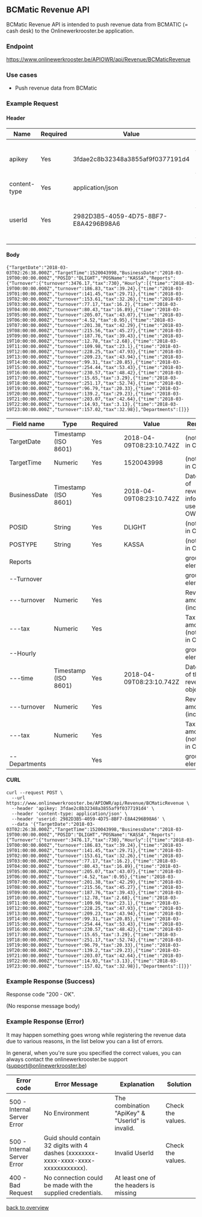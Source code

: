 ## BCMatic Revenue API

BCMatic Revenue API is intended to push revenue data from BCMATIC (= cash desk) to the Onlinewerkrooster.be application. 

### Endpoint

https://www.onlinewerkrooster.be/APIOWR/api/Revenue/BCMaticRevenue

### Use cases

- Push revenue data from BCMatic

### Example Request

#### Header

| Name         | Required | Value                                | Remarks                                                      |
| ------------ | -------- | ------------------------------------ | ------------------------------------------------------------ |
| apikey       | Yes      | 3fdae2c8b32348a3855af9f0377191d4     | Unique ID to identify the requester (provided by onlinewerkrooster.be team) |
| content-type | Yes      | application/json                     | JSON data                                                    |
| userId       | Yes      | 2982D3B5-4059-4D75-8BF7-E8A4296B98A6 | Unique ID to identify the the user who's using the API. (provided by the onlinewerkrooster.be team) |

#### Body
```
{"TargetDate":"2018-03-03T02:26:38.000Z","TargetTime":1520043998,"BusinessDate":"2018-03-19T00:00:00.000Z","POSID":"DLIGHT","POSName":"KASSA","Reports":{"Turnover":{"turnover":3476.17,"tax":730},"Hourly":[{"time":"2018-03-19T00:00:00.000Z","turnover":186.83,"tax":39.24},{"time":"2018-03-19T01:00:00.000Z","turnover":141.45,"tax":29.71},{"time":"2018-03-19T02:00:00.000Z","turnover":153.61,"tax":32.26},{"time":"2018-03-19T03:00:00.000Z","turnover":77.17,"tax":16.2},{"time":"2018-03-19T04:00:00.000Z","turnover":80.43,"tax":16.89},{"time":"2018-03-19T05:00:00.000Z","turnover":205.07,"tax":43.07},{"time":"2018-03-19T06:00:00.000Z","turnover":4.52,"tax":0.95},{"time":"2018-03-19T07:00:00.000Z","turnover":201.38,"tax":42.29},{"time":"2018-03-19T08:00:00.000Z","turnover":215.56,"tax":45.27},{"time":"2018-03-19T09:00:00.000Z","turnover":187.76,"tax":39.43},{"time":"2018-03-19T10:00:00.000Z","turnover":12.78,"tax":2.68},{"time":"2018-03-19T11:00:00.000Z","turnover":109.98,"tax":23.1},{"time":"2018-03-19T12:00:00.000Z","turnover":228.25,"tax":47.93},{"time":"2018-03-19T13:00:00.000Z","turnover":209.23,"tax":43.94},{"time":"2018-03-19T14:00:00.000Z","turnover":99.31,"tax":20.85},{"time":"2018-03-19T15:00:00.000Z","turnover":254.44,"tax":53.43},{"time":"2018-03-19T16:00:00.000Z","turnover":230.57,"tax":48.42},{"time":"2018-03-19T17:00:00.000Z","turnover":15.65,"tax":3.29},{"time":"2018-03-19T18:00:00.000Z","turnover":251.17,"tax":52.74},{"time":"2018-03-19T19:00:00.000Z","turnover":96.79,"tax":20.33},{"time":"2018-03-19T20:00:00.000Z","turnover":139.2,"tax":29.23},{"time":"2018-03-19T21:00:00.000Z","turnover":203.07,"tax":42.64},{"time":"2018-03-19T22:00:00.000Z","turnover":14.93,"tax":3.13},{"time":"2018-03-19T23:00:00.000Z","turnover":157.02,"tax":32.98}],"Departments":[]}}
```

| Field name    | Type                 | Required | Value                    | Remarks                                     |
| ------------- | -------------------- | -------- | ------------------------ | ------------------------------------------- |
| TargetDate    | Timestamp (ISO 8601) | Yes      | 2018-04-09T08:23:10.742Z | (not used in OWR)                           |
| TargetTime    | Numeric              | Yes      | 1520043998               | (not used in OWR)                           |
| BusinessDate  | Timestamp (ISO 8601) | Yes      | 2018-04-09T08:23:10.742Z | Date/Time of revenue info (not used in OWR) |
| POSID         | String               | Yes      | DLIGHT                   | (not used in OWR)                           |
| POSTYPE       | String               | Yes      | KASSA                    | (not used in OWR)                           |
| Reports       |                      |          |                          | group element                               |
| --Turnover    |                      |          |                          | group element                               |
| ---turnover   | Numeric              | Yes      |                          | Revenue amount (incl tax)                   |
| ---tax        | Numeric              | Yes      |                          | Tax amount (not used in OWR)                |
| --Hourly      |                      |          |                          | group element                               |
| ---time       | Timestamp (ISO 8601) | Yes      | 2018-04-09T08:23:10.742Z | Date/Time of the revenue object             |
| ---turnover   | Numeric              | Yes      |                          | Revenue amount (incl tax)                   |
| ---tax        | Numeric              | Yes      |                          | Tax amount (not used in OWR)                |
| --Departments |                      | Yes      |                          | group element                               |

#### CURL
```
curl --request POST \
  --url https://www.onlinewerkrooster.be/APIOWR/api/Revenue/BCMaticRevenue \
  --header 'apikey: 3fdae2c8b32348a3855af9f0377191d4' \
  --header 'content-type: application/json' \
  --header 'userid: 2982D3B5-4059-4D75-8BF7-E8A4296B98A6' \
  --data '{"TargetDate":"2018-03-03T02:26:38.000Z","TargetTime":1520043998,"BusinessDate":"2018-03-19T00:00:00.000Z","POSID":"DLIGHT","POSName":"KASSA","Reports":{"Turnover":{"turnover":3476.17,"tax":730},"Hourly":[{"time":"2018-03-19T00:00:00.000Z","turnover":186.83,"tax":39.24},{"time":"2018-03-19T01:00:00.000Z","turnover":141.45,"tax":29.71},{"time":"2018-03-19T02:00:00.000Z","turnover":153.61,"tax":32.26},{"time":"2018-03-19T03:00:00.000Z","turnover":77.17,"tax":16.2},{"time":"2018-03-19T04:00:00.000Z","turnover":80.43,"tax":16.89},{"time":"2018-03-19T05:00:00.000Z","turnover":205.07,"tax":43.07},{"time":"2018-03-19T06:00:00.000Z","turnover":4.52,"tax":0.95},{"time":"2018-03-19T07:00:00.000Z","turnover":201.38,"tax":42.29},{"time":"2018-03-19T08:00:00.000Z","turnover":215.56,"tax":45.27},{"time":"2018-03-19T09:00:00.000Z","turnover":187.76,"tax":39.43},{"time":"2018-03-19T10:00:00.000Z","turnover":12.78,"tax":2.68},{"time":"2018-03-19T11:00:00.000Z","turnover":109.98,"tax":23.1},{"time":"2018-03-19T12:00:00.000Z","turnover":228.25,"tax":47.93},{"time":"2018-03-19T13:00:00.000Z","turnover":209.23,"tax":43.94},{"time":"2018-03-19T14:00:00.000Z","turnover":99.31,"tax":20.85},{"time":"2018-03-19T15:00:00.000Z","turnover":254.44,"tax":53.43},{"time":"2018-03-19T16:00:00.000Z","turnover":230.57,"tax":48.42},{"time":"2018-03-19T17:00:00.000Z","turnover":15.65,"tax":3.29},{"time":"2018-03-19T18:00:00.000Z","turnover":251.17,"tax":52.74},{"time":"2018-03-19T19:00:00.000Z","turnover":96.79,"tax":20.33},{"time":"2018-03-19T20:00:00.000Z","turnover":139.2,"tax":29.23},{"time":"2018-03-19T21:00:00.000Z","turnover":203.07,"tax":42.64},{"time":"2018-03-19T22:00:00.000Z","turnover":14.93,"tax":3.13},{"time":"2018-03-19T23:00:00.000Z","turnover":157.02,"tax":32.98}],"Departments":[]}}'
```

### Example Response (Success)

Response code "200 - OK".

(No response message body)

### Example Response (Error)

It may happen something goes wrong while registering the revenue data due to various reasons, in the list below you can a list of errors.

In general, when you're sure you specified the correct values, you can always contact the onlinewerkrooster.be support (support@onlinewerkrooster.be)

| Error code                  | Error Message                                                | Explanation                                     | Solution          |
| --------------------------- | ------------------------------------------------------------ | ----------------------------------------------- | ----------------- |
| 500 - Internal Server Error | No Environment                                               | The combination "ApiKey" & "UserId" is invalid. | Check the values. |
| 500 - Internal Server Error | Guid should contain 32 digits with 4 dashes (xxxxxxxx-xxxx-xxxx-xxxx-xxxxxxxxxxxx). | Invalid UserId                                  | Check the values. |
| 400 - Bad Request           | No connection could be made with the supplied credentials.   | At least one of the headers is missing          |                   |

[back to overview](OnlineWerkroosterAPI.md)